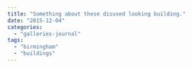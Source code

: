 ```yaml
---
title: "Something about these disused looking building."
date: "2015-12-04"
categories: 
  - "galleries-journal"
tags: 
  - "birmingham"
  - "buildings"
---
```



